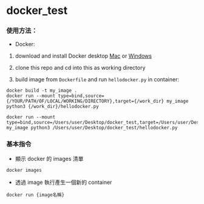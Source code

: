 # docker_test
### 使用方法：
* Docker:
1. download and install Docker desktop  [Mac](https://hub.docker.com/editions/community/docker-ce-desktop-mac/) or [Windows](https://hub.docker.com/editions/community/docker-ce-desktop-windows)

2. clone this repo and cd into this as working directory

3. build image from `Dockerfile` and run `hellodocker.py` in container:
```
docker build -t my_image .
docker run --mount type=bind,source={/YOUR/PATH/OF/LOCAL/WORKING/DIRECTORY},target={/work_dir} my_image python3 {/work_dir}/hellodocker.py 

docker run --mount type=bind,source=/Users/user/Desktop/docker_test,target=/Users/user/Desktop/docker_test my_image python3 /Users/user/Desktop/docker_test/hellodocker.py
```

### 基本指令
* 顯示 docker 的 images 清單
```
docker images
```

* 透過 image 執行產生一個新的 container
```
docker run {image名稱}
```

